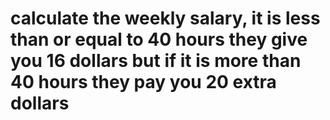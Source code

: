 # calculate the weekly salary, it is less than or equal to 40 hours they give you 16 dollars but if it is more than 40 hours they pay you 20 extra dollars
